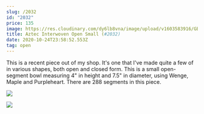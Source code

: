 ```yaml
---
slug: /2032
id: "2032"
price: 135
image: https://res.cloudinary.com/dy6lb8vna/image/upload/v1603583916/GB%20Bowlworks%20Gallery/2032a.jpg
title: Aztec Interwoven Open Small (#2032)
date: 2020-10-24T23:58:52.553Z
tag: open
---
```

This is a recent piece out of my shop.  It's one that I've made quite a few of in various shapes, both open and closed form.  This is a small open-segment bowl measuring 4" in height and 7.5" in diameter, using Wenge, Maple and Purpleheart.  There are 288 segments in this piece.  

![](https://res.cloudinary.com/dy6lb8vna/image/upload/v1603584160/GB%20Bowlworks%20Gallery/D8B9AB6E-26C4-4B4C-9C89-AA18E6ADD34E.jpg)

![](https://res.cloudinary.com/dy6lb8vna/image/upload/v1603584125/GB%20Bowlworks%20Gallery/2032b.jpg)